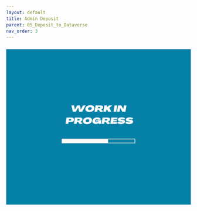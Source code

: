 ```yaml
---
layout: default
title: Admin Deposit
parent: 05_Deposit_to_Dataverse
nav_order: 3
---
```



<p style="margin-top:25px">
<img src="figures/work-in-progress.png" width="600"/>
</p>



